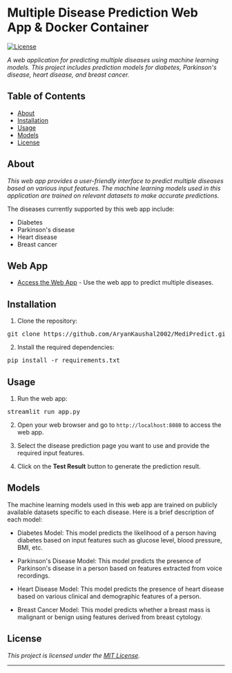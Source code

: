 # Multiple Disease Prediction Web App & Docker Container

[![License](https://img.shields.io/badge/license-MIT-blue.svg)](LICENSE)

*A web application for predicting multiple diseases using machine learning models. This project includes prediction models for diabetes, Parkinson's disease, heart disease, and breast cancer.*

## Table of Contents

- [About](#about)
- [Installation](#installation)
- [Usage](#usage)
- [Models](#models)
- [License](#license)

## About

*This web app provides a user-friendly interface to predict multiple diseases based on various input features. The machine learning models used in this application are trained on relevant datasets to make accurate predictions.*

The diseases currently supported by this web app include:
- Diabetes
- Parkinson's disease
- Heart disease
- Breast cancer

## Web App

- [Access the Web App](https://medipredict-v1.streamlit.app/) - Use the web app to predict multiple diseases.

## Installation

1. Clone the repository:
<pre>
git clone https://github.com/AryanKaushal2002/MediPredict.git
</pre>


2. Install the required dependencies:
<pre>
pip install -r requirements.txt
</pre>



## Usage

1. Run the web app:
<pre>
streamlit run app.py
</pre>

2. Open your web browser and go to `http://localhost:8080` to access the web app.

3. Select the disease prediction page you want to use and provide the required input features.

4. Click on the **Test Result** button to generate the prediction result.

## Models

The machine learning models used in this web app are trained on publicly available datasets specific to each disease. Here is a brief description of each model:

- Diabetes Model: This model predicts the likelihood of a person having diabetes based on input features such as glucose level, blood pressure, BMI, etc.

- Parkinson's Disease Model: This model predicts the presence of Parkinson's disease in a person based on features extracted from voice recordings.

- Heart Disease Model: This model predicts the presence of heart disease based on various clinical and demographic features of a person.

- Breast Cancer Model: This model predicts whether a breast mass is malignant or benign using features derived from breast cytology.


## License

*This project is licensed under the [MIT License](LICENSE).*

---
